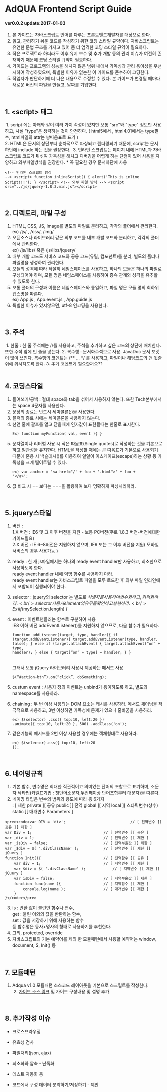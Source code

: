# AdQUA Frontend Script Guide
#### ver0.0.2 update:2017-01-03

  1. 본 가이드는 자바스크립트 언어를 다루는 프론트엔드개발자를 대상으로 한다.<br />
  2. 읽고, 관리하기 쉬운 코드를 작성하기 위한 코딩 스타일 규약이다. 자바스크립트는 유연한 문법 구조를 가지고 있어 좀 더 엄격한 코딩 스타일 규약이 필요하다.<br />
  3. 작은 프로젝트라 하더라도 이후 유지 보수 및 추가 개발 등의 관리 이슈가 여전히 존재하기 때문에 코딩 스타일 규약이 필요하다.<br />
  4. 가이드는 프로그램의 성능을 해치지 않은 범위 내에서 가독성과 관리 용이성을 우선시하여 작성하였으며, 특별한 이유가 없는한 이 가이드를 준수하여 코딩한다.<br />
  5. 작업자가 판단하기에 더 나은 내용으로 수정할 수 있다. 본 가이드가 변경될 때마다 새로운 버전의 파일을 만들고, 날짜를 기입한다.<br />
<br />

## 1. &lt;script&gt; 태그
  1. script 에는 아래와 같이 여러 가지 속성이 있지만 보통 "src"와 "type" 정도만 사용하고, 사실 "type"은 생략하는 것이 안전하다. ( html5에서 , html4.01에서는 type필수, html파일의 attr는 쌍따옴표로 표기 )<br />
  2. HTML은 문서의 상단부터 순차적으로 파싱되고 렌더링되기 때문에, script는 문서 하단에 include 하는 것을 권장한다.
  3. 인라인 스크립트는 페이지 내에 HTML과 자바스크립트 코드가 뒤섞여 가독성을 해치고 디버깅을 어렵게 하는 단점이 있어 사용을 지양하고 외부파일방식을 권장한다. * 꼭 필요한 경우  문서하단에 사용
	<pre><code>&lt;!-- 인라인 스크립트 방식 --&gt;
	&lt;script&gt;
		function inlineScript() {
			alert('This is inline Script!!!');
		}
	&lt;/script&gt;
	&lt;!-- 외부 파일 방식 --&gt;	
	&lt;script src="../js/jquery-1.8.3.min.js"&gt;&lt;/script&gt;</code></pre>
<br />

## 2. 디렉토리, 파일 구성
  1. HTML, CSS, JS, Image를  별도의 파일로 분리하고, 각각의 폴더에서 관리한다.<br />
    ex) /js/ , /css/, /img/
  2. 오픈소스나 라이브러리 같은 외부 코드를 내부 개발 코드와 분리하고, 각각의 폴더에서 관리한다.<br />
    ex) /js/libs/ 혹은 /js/libs/jquery/
  3. 내부 개발 코드도 서비스 코드와 공용 코드(유틸, 컴포넌트)를 분리, 별도의 폴더나 파일명을 생성하여 관리한다.
  4. 모듈의 성격에 따라 적절히 네임스페이스를 사용하고, 하나의 모듈은 하나의 파일로 구성되어야 하며, 모듈 명은 네임스페이스를 사용하여 종속 관계와 성격을 유추할 수 있도록 한다.
  5. 보통 폴더의 구성과 이름은 네임스페이스와 통일하고, 파일 명은 모듈 명의 최하위 뎁스명을 따른다.<br />
    ex) App.js , App.event.js , App.guide.js
  6. 특별한 이슈가 있지않으면, utf-8 인코딩을 사용한다.<br />
<br />

## 3. 주석
  1. 한줄 : 한 줄 주석에는 //를 사용하고, 주석을 추가하고 싶은 코드의 상단에 배치한다. 또한 주석 앞에 빈 줄을 넣는다.
  2. 복수행 : 문서화주석으로 사용. JavaDoc 문서 포맷이 많이 쓰인다. 복수행의 코멘트는 /** ... */ 를 사용하고, 파일이나 해당코드의 맨 윗줄 위에 위치하도록 한다.
  3. 추가 코멘트가 필요할까요??<br />
<br />

## 4. 코딩스타일
  1. 들여쓰기/공백 : 절대 space와 tab을 섞어서 사용하지 않는다. 또한 Tech본부에서는 space 4문자를 사용한다.
  2. 문장의 종료는 반드시 세미콜론(;)을 사용한다.
  3. 블럭의 종료 시에는 세미콜론을 사용하지 않는다.
  3. 선언 줄에 괄호를 열고 닫을때에 인자값이 표현될때는 한줄로 표시한다.
    <pre><code>Ex) function myFunction( val, event ){ }</code></pre>
  4. 문자열이나 리터럴 사용 시 작은 따옴표(Single quotes)로 작성하는 것을 기본으로 하고 일관성을 유지한다.
   HTML을 작성할 때에는 큰 따옴표가 기본으로 사용되기 때문에 혼용 시 백슬래시(\)를 이용하여 일일이 이스케이프(escape)하는 상황 등 가독성을 크게 떨어트릴 수 있다.
    <pre><code>ex) var anchor = '&lt;a href="/' + foo + '.html"&gt;' + foo + '&lt;/a&gt;';</code></pre>
  5. 값 비교 시 == 보다는 ===을 활용하여 보다 명확하게 파싱처리하라.<br />
<br />

## 5. jquery스타일
  1. 버전 :<br />
   1.X 버전 : IE6 및 그 이후 버전을 지원 - 보통 PC버전(주로 1.8.3 버전-버전에대한 가이드필요)<br />
   2.X 버전 : IE 6~8버전은 지원하지 않으며, IE9 또는 그 이후 버전을 지원( 모바일 서비스의 경우 사용가능 )
  2. ready : 한 개 js파일에서는 하나의 ready event handler만 사용하고, 최소한으로 사용하도록 한다.<br />
   ready event handler 내에 익명 함수를 사용하지 마라.<br />
   ready event handler는 자바스크립트 파일을 모두 로드한 후 외부 파일 인라인에서 포함되어 실행되어야 한다.
  3. selector : jquery의 selector 는 별도로 $식별자를 사용하여 변수화 하고, 최적화하라.<br />
   selector사용 시 element의 유무를 확인하고 실행하라. <br />
    Ex) if ($mySelection.length) {
  4. event : 이벤트핸들러는 함수로 구분하여 사용<br />
   IE8 이하 버전 addEventListener()를 지원하지 않으므로, 다음 함수가 필요하다.
	<pre><code>function addListener(target, type, handler){
		if (target.addEventListener){
			target.addEventListener(type, handler, false);
		} else if (target.attachEvent) {
			target.attachEvent(“on” + type, handler);
		} else {
			target[“on” + type] = handler;
		}
	}</code></pre><br />
   그래서 보통 jQuery 라이브러리 사용시 제공하는 메서드 사용<br />
      <pre><code>$(“#action-btn”).on(“click”, doSomething);</code></pre>
  5. custum event : 사용자 정의 이벤트는 unbind가 용이하도록 하고, 별도의 namespace를 사용하라.
  6. chaining : 두 번 이상 사용되는 DOM 요소는 캐시를 사용하라. 메서드 체이닝을 적극적으로 사용하고, 3번 이상하면 가독성에 문제가 있으니 줄바꿈을 사용하라.
	<pre><code>ex) $(selector)
		.css({ top:10, left:20 })
		.animate({ top:10, left:20 }, 500)
		.addClass('on');
	</code></pre>
	
  7. 같은기능의 메서드를 2번 이상 사용할 경우에는 객체형태로 사용하라.
    <pre><code>ex) $(selector).css({ top:10, left:20 });</code></pre>
<br />

## 6. 네이밍규칙
  1. 기본 함수, 변수명은 최대한 직관적이고 의미있는 단어의 조합으로 표기하며, 소문자 낙타법(카멜표기법 : 첫단어소문자,두번째이상 단어조합부터 대문자)을 따른다.
  2. 네이밍  타입은 변수의 범위와 용도에 따라 총 6가지<br />
    : [ 제한 private ][ 공유 public ][ 전역 global ][ 지역 local ][ 스타틱변수(상수) static ][ 매개변수 Parameters ]

	<pre><code>var DIV = 'div';								// [ 전역변수 ][ 공유 ][ 제한 ]
	var Div = 1; 								// [ 전역변수 ][ 공유 ]
	var _div = 1;								// [ 전역변수 ][ 제한 ]
	var _isDiv = false;  						// [ 전역부울값 ][ 제한 ]
	var _$div = $( '.divClassName' );			// [ 전역변수 ][ 제한 ][ jQuery ]
	function Init(){							// [ 전역함수 ][ 공유 ]
		var div = 1;							// [ 지역변수 ][ 제한 ]
		var $div = $( '.divClassName' );   			// [ 지역변수 ][ 제한 ][ jQuery ]
		var isDiv = false;						// [ 지역부울값 ][ 제한 ]
		function func(name ){					// [ 지역함수 ][ 제한 ]
			console.log(name ); 				// [ 매개변수 ][ 제한 ]
		}
	}</code></pre>
  3. is : 반환 값이 불린인 함수나 변수,<br />
    get : 불린 이외의 값을 반환하는 함수,<br />
	set : 값을 저장하기 위해 사용하는 함수<br />
	등 함수명은 동사+명사의 형태로 사용하기를 추천한다.<br />
  4. 그외, protected, override
  5. 자바스크립트의 기본 예약어를 제외 한 모듈패턴에서 사용할 예약어는 window, document, $, Init() 등<br />
<br />

## 7. 모듈패턴
  1. Adqua v1.0 모듈패턴 소스코드 레이아웃을 기본으로 스크립트를 작성한다.<br />
  2. [가이드 소스 링크](https://github.com/adqua-frontend/frontend-guide/tree/master/Adqua_v1.0) 및 가이드 구성내용 및 설명 추가<br />
<br />

## 8. 추가작성 이슈
  * 크로스브라우징
  * 유효성 검사
  * 파일처리(json, ajax)
  * 최소화와 압축 - 난독화
  * 테스트 자동화 등<br />
  
* 코드에서 구성 데이터 분리하기/저장하기 - 제안
	


